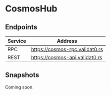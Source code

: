 # CosmosHub

## Endpoints

|Service|Address|
|-------|--------|
|RPC|https://cosmos-rpc.validat0.rs|
|REST|https://cosmos-api.validat0.rs|

## Snapshots

Coming soon.
